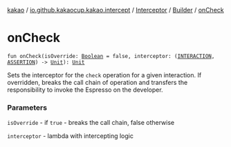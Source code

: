 [kakao](../../../index.md) / [io.github.kakaocup.kakao.intercept](../../index.md) / [Interceptor](../index.md) / [Builder](index.md) / [onCheck](./on-check.md)

# onCheck

`fun onCheck(isOverride: `[`Boolean`](https://kotlinlang.org/api/latest/jvm/stdlib/kotlin/-boolean/index.html)` = false, interceptor: (`[`INTERACTION`](index.md#INTERACTION)`, `[`ASSERTION`](index.md#ASSERTION)`) -> `[`Unit`](https://kotlinlang.org/api/latest/jvm/stdlib/kotlin/-unit/index.html)`): `[`Unit`](https://kotlinlang.org/api/latest/jvm/stdlib/kotlin/-unit/index.html)

Sets the interceptor for the `check` operation for a given interaction.
If overridden, breaks the call chain of operation and transfers the responsibility
to invoke the Espresso on the developer.

### Parameters

`isOverride` - if `true` - breaks the call chain, false otherwise

`interceptor` - lambda with intercepting logic